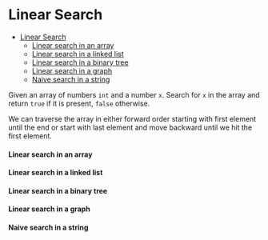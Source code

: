 # Linear Search

- [Linear Search](#linear-search)
  - [Linear search in an array](#linear-search-in-an-array)
  - [Linear search in a linked list](#linear-search-in-a-linked-list)
  - [Linear search in a binary tree](#linear-search-in-a-binary-tree)
  - [Linear search in a graph](#linear-search-in-a-graph)
  - [Naive search in a string](#naive-search-in-a-string)

Given an array of numbers `int` and a number `x`. Search for `x` in the array and return `true` if it is present, `false` otherwise.

We can traverse the array in either forward order starting with first element until the end or start with last element and move backward until we hit the first element.

#### Linear search in an array

#### Linear search in a linked list

#### Linear search in a binary tree

#### Linear search in a graph

#### Naive search in a string
